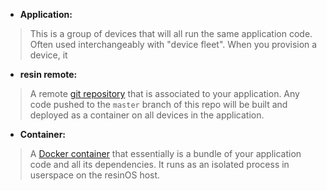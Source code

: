 * **Application:**
>This is a group of devices that will all run the same application code. Often used interchangeably with "device fleet". When you provision a device, it

* **resin remote:**
> A remote [git repository][git-repo] that is associated to your application. Any code pushed to the `master` branch of this repo will be built and deployed as a container on all devices in the application.

* **Container:**
>A [Docker container][docker-containers] that essentially is a bundle of your application code and all its dependencies. It runs as an isolated process in userspace on the resinOS host.


[docker-containers]:https://docs.docker.com/engine/understanding-docker/#how-does-a-container-work
[git-repo]:https://www.sbf5.com/~cduan/technical/git/git-1.shtml
